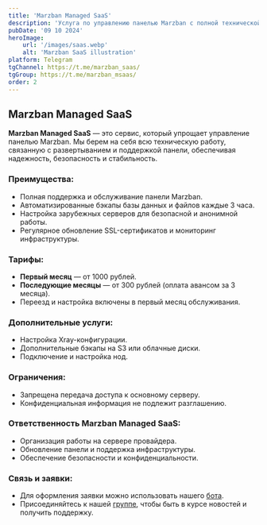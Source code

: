 ```yaml
---
title: 'Marzban Managed SaaS'
description: 'Услуга по управлению панелью Marzban с полной технической поддержкой и автоматизированными решениями для вашего удобства.'
pubDate: '09 10 2024'
heroImage:
    url: '/images/saas.webp'
    alt: 'Marzban SaaS illustration'
platform: Telegram
tgChannel: https://t.me/marzban_saas/
tgGroup: https://t.me/marzban_msaas/
order: 2
---
```


## Marzban Managed SaaS

**Marzban Managed SaaS** — это сервис, который упрощает управление панелью Marzban. Мы берем на себя всю техническую работу, связанную с развертыванием и поддержкой панели, обеспечивая надежность, безопасность и стабильность.

### Преимущества:
- Полная поддержка и обслуживание панели Marzban.
- Автоматизированные бэкапы базы данных и файлов каждые 3 часа.
- Настройка зарубежных серверов для безопасной и анонимной работы.
- Регулярное обновление SSL-сертификатов и мониторинг инфраструктуры.

### Тарифы:
- **Первый месяц** — от 1000 рублей.
- **Последующие месяцы** — от 300 рублей (оплата авансом за 3 месяца).
- Переезд и настройка включены в первый месяц обслуживания.

### Дополнительные услуги:
- Настройка Xray-конфигурации.
- Дополнительные бэкапы на S3 или облачные диски.
- Подключение и настройка нод.

### Ограничения:
- Запрещена передача доступа к основному серверу.
- Конфиденциальная информация не подлежит разглашению.

### Ответственность Marzban Managed SaaS:
- Организация работы на сервере провайдера.
- Обновление панели и поддержка инфраструктуры.
- Обеспечение безопасности и конфиденциальности.

### Связь и заявки:
- Для оформления заявки можно использовать нашего [бота](https://t.me/marzban_saas_bot).
- Присоединяйтесь к нашей [группе](https://t.me/marzban_msaas), чтобы быть в курсе новостей и получить поддержку.
